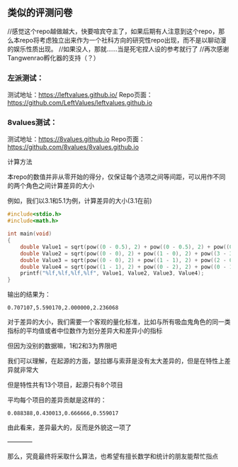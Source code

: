 ## 类似的评测问卷

//感觉这个repo越做越大，快要喧宾夺主了，如果后期有人注意到这个repo，那么本repo将考虑独立出来作为一个社科方向的研究性repo出现，而不是以聊动漫的娱乐性质出现。
//如果没人，那就……当是死宅捏人设的参考就行了
//再次感谢Tangwenrao孵化器的支持（？）

### 左派测试：
测试地址：https://leftvalues.github.io/
Repo页面：https://github.com/LeftValues/leftvalues.github.io
### 8values测试：
测试地址：https://8values.github.io
Repo页面：https://github.com/8values/8values.github.io

计算方法

本repo的数值并非从零开始的得分，仅保证每个选项之间等间距，可以用作不同的两个角色之间计算差异的大小

例如，我们以3.1和5.1为例，计算差异的大小(3.1在前)

```c
#include<stdio.h>
#include<math.h>

int main(void)
{
	double Value1 = sqrt(pow((0 - 0.5), 2) + pow((0 - 0.5), 2) + pow((0 - 0), 2) + pow((0.5 - 0.5), 2) + pow((2 - 2), 2) + pow((1 - 1), 2) + pow((0 - 0), 2) + pow((1 - 1), 2));
	double Value2 = sqrt(pow((0 - 0), 2) + pow((1 - 0), 2) + pow((3 - 3), 2) + pow((4 - 1), 2) + pow((2 - 0), 2) + pow((1 - 1), 2) + pow((1 - 0.5), 2) + pow((0 - 4), 2) + pow((0.5 - 1), 2) + pow((0 - 0.5), 2) + pow((0.5 - 0), 2) + pow((0.5 - 0), 2) + pow((0 - 0), 2));
	double Value3 = sqrt(pow((0 - 0), 2) + pow((1 - 1), 2) + pow((2 - 0), 2));
	double Value4 = sqrt(pow((1 - 1), 2) + pow((0 - 2), 2) + pow((0 - 1), 2) + pow((1 - 1), 2));
	printf("%lf,%lf,%lf,%lf", Value1, Value2, Value3, Value4);
}
```

输出的结果为：

```
0.707107,5.590170,2.000000,2.236068
```

对于差异的大小，我们需要一个客观的量化标准，比如与所有吸血鬼角色的同一类指标的平均值或者中位数作为划分差异大和差异小的指标

但因为没别的数据嘛，1和2和3为界限吧

我们可以理解，在起源的方面，瑟拉娜与索菲是没有太大差异的，但是在特性上差异就非常大

但是特性共有13个项目，起源只有8个项目

平均每个项目的差异贡献是这样的：

```
0.088388,0.430013,0.666666,0.559017
```

由此看来，差异最大的，反而是外貌这一项了

————

那么，究竟最终将采取什么算法，也希望有擅长数学和统计的朋友能帮忙指点